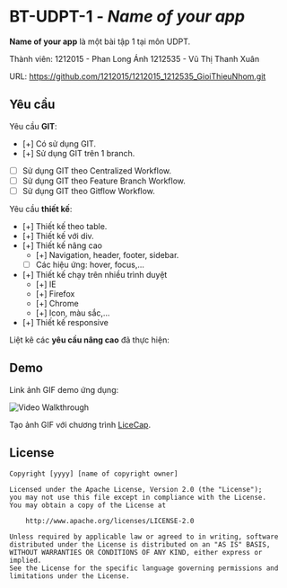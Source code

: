 # BT-UDPT-1 - *Name of your app*

**Name of your app** là một bài tập 1 tại môn UDPT.

Thành viên: 
1212015 - Phan Long Ánh
1212535 - Vũ Thị Thanh Xuân

URL: https://github.com/1212015/1212015_1212535_GioiThieuNhom.git

## Yêu cầu

Yêu cầu **GIT**:

* [+] Có sử dụng GIT.
* [+] Sử dụng GIT trên 1 branch.
* [ ] Sử dụng GIT theo Centralized Workflow.
* [ ] Sử dụng GIT theo Feature Branch Workflow.
* [ ] Sử dụng GIT theo Gitflow Workflow.

Yêu cầu **thiết kế**:

* [+] Thiết kế theo table.
* [+] Thiết kế với div.
* [+] Thiết kế nâng cao
    * [+] Navigation, header, footer, sidebar.
    * [ ] Các hiệu ứng: hover, focus,...
* [+] Thiết kế chạy trên nhiều trình duyệt
    * [+] IE
    * [+] Firefox
    * [+] Chrome
    * [+] Icon, màu sắc,...
* [+] Thiết kế responsive

Liệt kê các **yêu cầu nâng cao** đã thực hiện:


## Demo

Link ảnh GIF demo ứng dụng:

![Video Walkthrough](demo.gif)

Tạo ảnh GIF với chương trình [LiceCap](http://www.cockos.com/licecap/).


## License

    Copyright [yyyy] [name of copyright owner]

    Licensed under the Apache License, Version 2.0 (the "License");
    you may not use this file except in compliance with the License.
    You may obtain a copy of the License at

        http://www.apache.org/licenses/LICENSE-2.0

    Unless required by applicable law or agreed to in writing, software
    distributed under the License is distributed on an "AS IS" BASIS,
    WITHOUT WARRANTIES OR CONDITIONS OF ANY KIND, either express or implied.
    See the License for the specific language governing permissions and
    limitations under the License.

